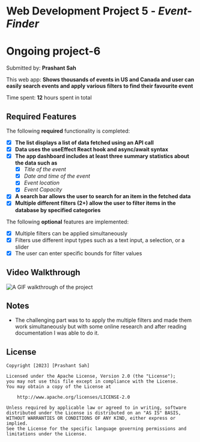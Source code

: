 # Web Development Project 5 - *Event-Finder*
# Ongoing project-6
Submitted by: **Prashant Sah**

This web app: **Shows thousands of events in US and Canada and user can easily search events and apply various filters to find their favourite event**

Time spent: **12** hours spent in total

## Required Features

The following **required** functionality is completed:

- [x] **The list displays a list of data fetched using an API call**
- [x] **Data uses the useEffect React hook and async/await syntax**
- [x] **The app dashboard includes at least three summary statistics about the data such as**
  - [x] *Title of the event*
  - [x] *Date and time of the event*
  - [x] *Event location*
  - [x] *Event Capacity*
- [x] **A search bar allows the user to search for an item in the fetched data**
- [x] **Multiple different filters (2+) allow the user to filter items in the database by specified categories**

The following **optional** features are implemented:

- [x] Multiple filters can be applied simultaneously
- [x] Filters use different input types such as a text input, a selection, or a slider
- [x] The user can enter specific bounds for filter values

## Video Walkthrough

![A GIF walkthrough of the project](src/assets/rec2-eventFinder.gif)

## Notes

- The challenging part was to to apply the multiple filters and made them work simultaneously but with some online research and after reading documentation I was able to do it.

## License

    Copyright [2023] [Prashant Sah]

    Licensed under the Apache License, Version 2.0 (the "License");
    you may not use this file except in compliance with the License.
    You may obtain a copy of the License at

        http://www.apache.org/licenses/LICENSE-2.0

    Unless required by applicable law or agreed to in writing, software
    distributed under the License is distributed on an "AS IS" BASIS,
    WITHOUT WARRANTIES OR CONDITIONS OF ANY KIND, either express or implied.
    See the License for the specific language governing permissions and
    limitations under the License.